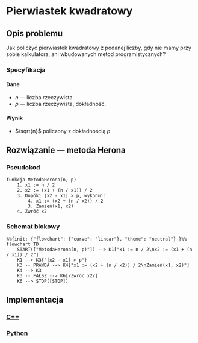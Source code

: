 # Pierwiastek kwadratowy

## Opis problemu

Jak policzyć pierwiastek kwadratowy z podanej liczby, gdy nie mamy przy sobie kalkulatora, ani wbudowanych metod programistycznych?

### Specyfikacja

#### Dane

* $n$ — liczba rzeczywista.
* $p$ — liczba rzeczywista, dokładność.

#### Wynik

* $\sqrt{n}$ policzony z dokładnością $p$

## Rozwiązanie — metoda Herona

### Pseudokod

```
funkcja MetodaHerona(n, p)
    1. x1 := n / 2
    2. x2 := (x1 + (n / x1)) / 2
    3. Dopóki |x2 - x1| > p, wykonuj:
        4. x1 := (x2 + (n / x2)) / 2
        3. Zamień(x1, x2)
    4. Zwróć x2
```

### Schemat blokowy

```mermaid
%%{init: {"flowchart": {"curve": "linear"}, "theme": "neutral"} }%%
flowchart TD
	START(["MetodaHerona(n, p)"]) --> K1["x1 := n / 2\nx2 := (x1 + (n / x1)) / 2"]
	K1 --> K3{"|x2 - x1| > p"}
	K3 -- PRAWDA --> K4["x1 := (x2 + (n / x2)) / 2\nZamień(x1, x2)"]
	K4 --> K3
    K3 -- FAŁSZ --> K6[/Zwróć x2/]
    K6 --> STOP([STOP])
```

## Implementacja

### [C++](../../programming/c++/algorithms/numerical-methods/square-root.md)

### [Python](../../programming/python/algorithms/numerical-methods/square-root.md)
